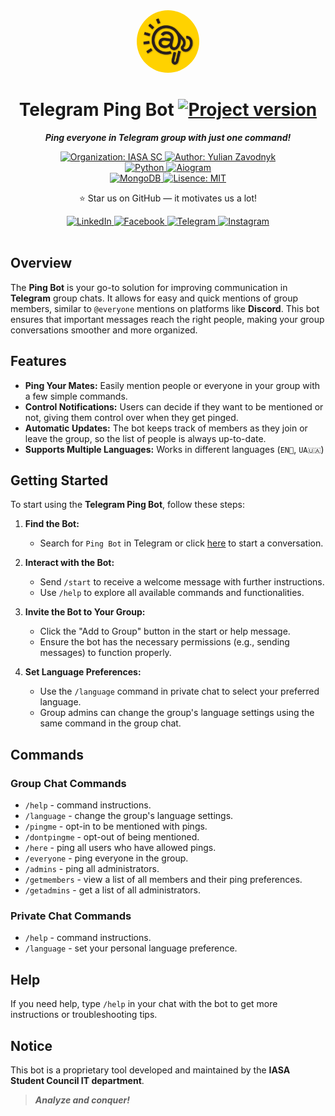 <div align="center">
   <a href="https://t.me/group_mate_ping_bot">
      <img width="100px" alt="Ping Bot Logo" src="assets/logo.jpg" style="border-radius: 50%;">
   </a>
   <h1>Telegram Ping Bot
      <a href="https://github.com/IASAStudentCouncil/telegram-group-ping-bot">
         <img alt="Project version" src="https://img.shields.io/badge/v0.7-3A1772"/>
       </a>
   </h1>
</div>
<div align="center">

***Ping everyone in Telegram group with just one command!***

<div align="center">
   <a href="https://github.com/IASAStudentCouncil">
      <img alt="Organization: IASA SC" src="https://img.shields.io/badge/organization-IASA_SC-E28413"/>
    </a>
   <a href="https://github.com/yulianzavodnyk">
      <img alt="Author: Yulian Zavodnyk" src="https://img.shields.io/badge/author-Yulian_Zavodnyk-0C0C0C"/>
    </a>
</div>
<div align="center">
   <a href="https://www.python.org/">
      <img alt="Python" src="https://img.shields.io/badge/language-python-blue"/>
    </a>
   <a href="https://docs.aiogram.dev/en/latest/">
      <img alt="Aiogram" src="https://img.shields.io/badge/aiogram-3.12.0-0D3B66"/>
    </a>
   <div align="center">
      <a href="https://www.mongodb.com/docs/manual/">
         <img alt="MongoDB" src="https://img.shields.io/badge/database-mongodb-02641B"/>
       </a>
      <a href="https://github.com/IASAStudentCouncil/telegram-group-ping-bot/blob/main/LICENSE">
         <img alt="Lisence: MIT" src="https://img.shields.io/badge/license-GNU_GPL_v3.0-5F0A87"/>
       </a>
   </div>
   <p>⭐ Star us on GitHub — it motivates us a lot!</p>
   <div align="center">
      <a href="https://www.linkedin.com/company/iasa-sc">
         <img alt="LinkedIn" src="https://img.shields.io/badge/Follow-405DE6?logo=linkedin&logoColor=white"/>
       </a>
      <a href="https://www.facebook.com/studrada.iasa/">
         <img alt="Facebook" src="https://img.shields.io/badge/Follow-1877F2?logo=facebook&logoColor=white"/>
       </a>
      <a href="https://t.me/IASA_Student_Council">
         <img alt="Telegram" src="https://img.shields.io/badge/Follow-0088CC?logo=telegram&logoColor=white"/>
       </a>
      <a href="https://instagram.com/studrada_iasa">
         <img alt="Instagram" src="https://img.shields.io/badge/Follow-C13584?logo=instagram&logoColor=white"/>
       </a>
   </div>
</div>
</div>
<br/>

## Overview
The **Ping Bot** is your go-to solution for improving communication in **Telegram** group chats. 
It allows for easy and quick mentions of group members, similar to `@everyone` mentions on platforms like **Discord**. 
This bot ensures that important messages reach the right people, making your group conversations smoother and more organized.

## Features
- **Ping Your Mates:** Easily mention people or everyone in your group with a few simple commands.
- **Control Notifications:** Users can decide if they want to be mentioned or not, giving them control over when they get pinged.
- **Automatic Updates:** The bot keeps track of members as they join or leave the group, so the list of people is always up-to-date.
- **Supports Multiple Languages:** Works in different languages (`EN🏴󠁧󠁢󠁥󠁮󠁧󠁿`, `UA🇺🇦`)

## Getting Started
To start using the **Telegram Ping Bot**, follow these steps:

1. **Find the Bot:**
   - Search for `Ping Bot` in Telegram or click [here](https://t.me/group_mate_ping_bot) to start a conversation.

2. **Interact with the Bot:**
   - Send `/start` to receive a welcome message with further instructions.
   - Use `/help` to explore all available commands and functionalities.

3. **Invite the Bot to Your Group:**
   - Click the "Add to Group" button in the start or help message.
   - Ensure the bot has the necessary permissions (e.g., sending messages) to function properly.

4. **Set Language Preferences:**
   - Use the `/language` command in private chat to select your preferred language.
   - Group admins can change the group's language settings using the same command in the group chat.

## Commands

### Group Chat Commands
- `/help` - command instructions.
- `/language` - change the group's language settings.
- `/pingme` - opt-in to be mentioned with pings.
- `/dontpingme` - opt-out of being mentioned.
- `/here` - ping all users who have allowed pings.
- `/everyone` - ping everyone in the group.
- `/admins` - ping all administrators.
- `/getmembers` - view a list of all members and their ping preferences.
- `/getadmins` - get a list of all administrators.

### Private Chat Commands
- `/help` - command instructions.
- `/language` - set your personal language preference.

## Help
If you need help, type `/help` in your chat with the bot to get more instructions or troubleshooting tips.

## Notice
This bot is a proprietary tool developed and maintained by the **IASA Student Council IT department**.

> ***Analyze and conquer!***